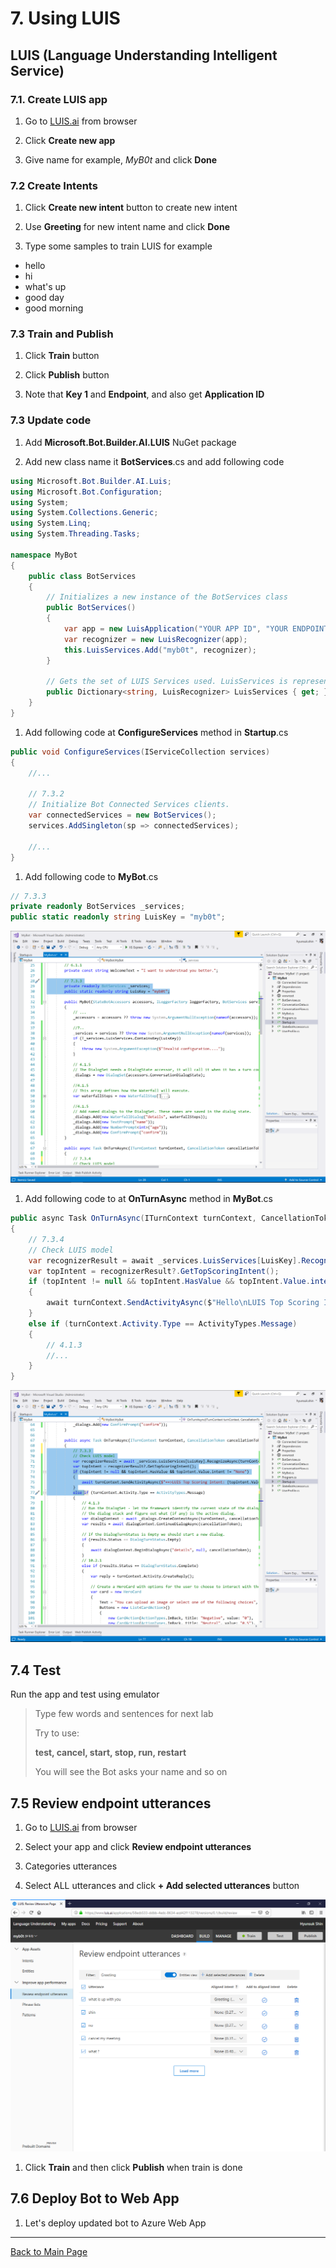 # 7. Using LUIS

## LUIS (Language Understanding Intelligent Service)

### 7.1. Create LUIS app

1. Go to [LUIS.ai](https://www.luis.ai/) from browser

1. Click __Create new app__

1. Give name for example, _MyB0t_ and click __Done__

### 7.2 Create Intents 

1. Click __Create new intent__ button to create new intent 

1. Use __Greeting__ for new intent name and click __Done__

1. Type some samples to train LUIS for example

* hello
* hi
* what's up
* good day
* good morning

### 7.3 Train and Publish

1. Click __Train__ button 

1. Click __Publish__ button

1. Note that __Key 1__ and __Endpoint__, and also get __Application ID__

### 7.3 Update code

1. Add __Microsoft.Bot.Builder.AI.LUIS__ NuGet package

1. Add new class name it __BotServices__.cs and add following code

```C#
using Microsoft.Bot.Builder.AI.Luis;
using Microsoft.Bot.Configuration;
using System;
using System.Collections.Generic;
using System.Linq;
using System.Threading.Tasks;

namespace MyBot
{
    public class BotServices
    {
        // Initializes a new instance of the BotServices class
        public BotServices()
        {
            var app = new LuisApplication("YOUR APP ID", "YOUR ENDPOINT KEY", "YOUR ENDPOINT URL");
            var recognizer = new LuisRecognizer(app);
            this.LuisServices.Add("myb0t", recognizer);
        }

        // Gets the set of LUIS Services used. LuisServices is represented as a dictionary.  
        public Dictionary<string, LuisRecognizer> LuisServices { get; } = new Dictionary<string, LuisRecognizer>();
    }
}
```

1. Add following code at __ConfigureServices__ method in __Startup__.cs

```C#
public void ConfigureServices(IServiceCollection services)
{
    //...

    // 7.3.2
    // Initialize Bot Connected Services clients.
    var connectedServices = new BotServices();
    services.AddSingleton(sp => connectedServices);

    //...
}
```

1. Add following code to __MyBot__.cs

```C#
// 7.3.3
private readonly BotServices _services;
public static readonly string LuisKey = "myb0t";
```

![7.3.3](./images/7.3.3.png)

1. Add following code to at __OnTurnAsync__ method in __MyBot__.cs

```C#
public async Task OnTurnAsync(ITurnContext turnContext, CancellationToken cancellationToken = default(CancellationToken))
{
    // 7.3.4
    // Check LUIS model
    var recognizerResult = await _services.LuisServices[LuisKey].RecognizeAsync(turnContext, cancellationToken);
    var topIntent = recognizerResult?.GetTopScoringIntent();
    if (topIntent != null && topIntent.HasValue && topIntent.Value.intent != "None")
    {
        await turnContext.SendActivityAsync($"Hello\nLUIS Top Scoring Intent: {topIntent.Value.intent}, Score: {topIntent.Value.score}\n");
    }
    else if (turnContext.Activity.Type == ActivityTypes.Message)
    {
        // 4.1.3
        //...
    }
}
```

![7.3.4](./images/7.3.4.png)

## 7.4 Test

Run the app and test using emulator

> Type few words and sentences for next lab
>
> Try to use:
>
> __test, cancel, start, stop, run, restart__
>
> You will see the Bot asks your name and so on

## 7.5 Review endpoint utterances

1. Go to [LUIS.ai](https://www.luis.ai/) from browser

1. Select your app and click __Review endpoint utterances__ 

1. Categories utterances

1. Select ALL utterances and click __+ Add selected utterances__ button 

![7.5.1](./images/7.5.1.png)

1. Click __Train__ and then click __Publish__ when train is done

## 7.6 Deploy Bot to Web App

1. Let's deploy updated bot to Azure Web App

---

[Back to Main Page](./README.md)